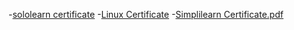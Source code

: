 -[sololearn certificate](https://github.com/Vinay-144/M1_Rotation-matrix/files/8357993/cert-1089-25212886.pdf)
-[Linux Certificate](https://github.com/Vinay-144/M1_Rotation-matrix/files/8357995/VinayJ.S-NDG.Linux.Unhatc-certificate.pdf)
-[Simplilearn Certificate.pdf](https://github.com/Vinay-144/M1_Rotation-matrix/files/8402656/Simplilearn.Certificate.pdf)
